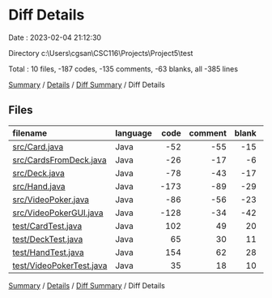 # Diff Details

Date : 2023-02-04 21:12:30

Directory c:\\Users\\cgsan\\CSC116\\Projects\\Project5\\test

Total : 10 files,  -187 codes, -135 comments, -63 blanks, all -385 lines

[Summary](results.md) / [Details](details.md) / [Diff Summary](diff.md) / Diff Details

## Files
| filename | language | code | comment | blank | total |
| :--- | :--- | ---: | ---: | ---: | ---: |
| [src/Card.java](/src/Card.java) | Java | -52 | -55 | -15 | -122 |
| [src/CardsFromDeck.java](/src/CardsFromDeck.java) | Java | -26 | -17 | -6 | -49 |
| [src/Deck.java](/src/Deck.java) | Java | -78 | -43 | -17 | -138 |
| [src/Hand.java](/src/Hand.java) | Java | -173 | -89 | -29 | -291 |
| [src/VideoPoker.java](/src/VideoPoker.java) | Java | -86 | -56 | -23 | -165 |
| [src/VideoPokerGUI.java](/src/VideoPokerGUI.java) | Java | -128 | -34 | -42 | -204 |
| [test/CardTest.java](/test/CardTest.java) | Java | 102 | 49 | 20 | 171 |
| [test/DeckTest.java](/test/DeckTest.java) | Java | 65 | 30 | 11 | 106 |
| [test/HandTest.java](/test/HandTest.java) | Java | 154 | 62 | 28 | 244 |
| [test/VideoPokerTest.java](/test/VideoPokerTest.java) | Java | 35 | 18 | 10 | 63 |

[Summary](results.md) / [Details](details.md) / [Diff Summary](diff.md) / Diff Details